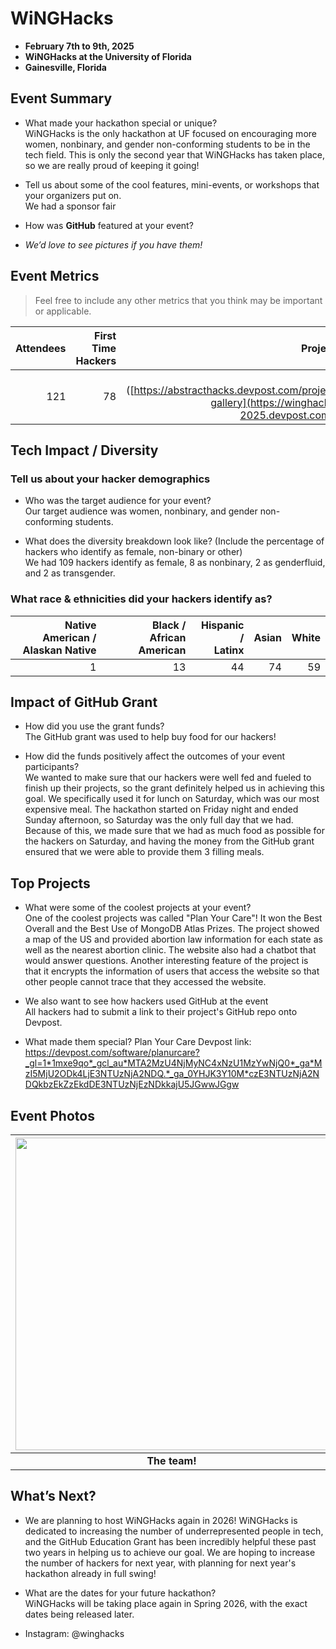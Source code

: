 # WiNGHacks
 - **February 7th to 9th, 2025** 
 - **WiNGHacks at the University of Florida**
 - **Gainesville, Florida**  

## Event Summary

- What made your hackathon special or unique? <br>
  WiNGHacks is the only hackathon at UF focused on encouraging more women, nonbinary, and gender non-conforming students to be in the tech field.
  This is only the second year that WiNGHacks has taken place, so we are really proud of keeping it going!
  
- Tell us about some of the cool features, mini-events, or workshops that your organizers put on. <br>
  We had a sponsor fair 
- How was **GitHub** featured at your event? <br> 
- *We’d love to see pictures if you have them!* <br>

## Event Metrics 
> Feel free to include any other metrics that you think may be important or applicable. 

| Attendees |First Time Hackers| Projects|
|---------------:|--------------:|------------:|
|121|78|31 ([https://abstracthacks.devpost.com/project-gallery](https://winghacks-2025.devpost.com/))| 

## Tech Impact / Diversity 

### Tell us about your hacker demographics
 - Who was the target audience for your event? <br>
   Our target audience was women, nonbinary, and gender non-conforming students.
   
 - What does the diversity breakdown look like? (Include the percentage of hackers who identify as female, non-binary or other) <br>
   We had 109 hackers identify as female, 8 as nonbinary, 2 as genderfluid, and 2 as transgender.

### What race & ethnicities did your hackers identify as?
| Native American / <br> Alaskan Native | Black / <br> African American | Hispanic / <br> Latinx | Asian | White |
|---------------:|--------------:|------------:|---------:|--------:|
|1|13|44|74|59|

## Impact of GitHub Grant
- How did you use the grant funds? <br>
  The GitHub grant was used to help buy food for our hackers!
  
- How did the funds positively affect the outcomes of your event participants? <br>
  We wanted to make sure that our hackers were well fed and fueled to finish up their projects, so the grant definitely helped us in achieving this goal.
  We specifically used it for lunch on Saturday, which was our most expensive meal. The hackathon started on Friday night and ended Sunday afternoon, so Saturday was the only full day that we had.
  Because of this, we made sure that we had as much food as possible for the hackers on Saturday, and having the money from the GitHub grant ensured that we were able to provide them 3 filling meals.

## Top Projects

- What were some of the coolest projects at your event? <br>
  One of the coolest projects was called "Plan Your Care"! It won the Best Overall and the Best Use of MongoDB Atlas Prizes. The project showed a map of the US and provided abortion law information
  for each state as well as the nearest abortion clinic. The website also had a chatbot that would answer questions. Another interesting feature of the project is that it encrypts the information of
  users that access the website so that other people cannot trace that they accessed the website.
  
- We also want to see how hackers used GitHub at the event <br>
  All hackers had to submit a link to their project's GitHub repo onto Devpost.
  
- What made them special?
  Plan Your Care Devpost link: https://devpost.com/software/planurcare?_gl=1*1mxe9qo*_gcl_au*MTA2MzU4NjMyNC4xNzU1MzYwNjQ0*_ga*MzI5MjU2ODk4LjE3NTUzNjA2NDQ.*_ga_0YHJK3Y10M*czE3NTUzNjA2NDQkbzEkZzEkdDE3NTUzNjEzNDkkajU5JGwwJGgw

## Event Photos

| <img src="https://github.com/MLH/GitHub-Education-Hackathon-Grant-Fund/blob/main/Hackathons_2025/Images/WiNGHacks_PIC1.JPG" width="500" height="auto"> |
|:--:|
| <b> The team! </b>|

## What’s Next?
- We are planning to host WiNGHacks again in 2026! WiNGHacks is dedicated to increasing the number of underrepresented people in tech, and the GitHub Education Grant has been incredibly helpful
  these past two years in helping us to achieve our goal. We are hoping to increase the number of hackers for next year, with planning for next year's hackathon already in full swing!
  
- What are the dates for your future hackathon? <br>
  WiNGHacks will be taking place again in Spring 2026, with the exact dates being released later.
  
- Instagram: @winghacks
